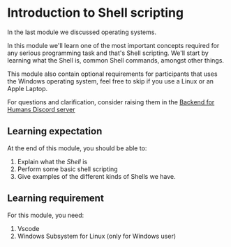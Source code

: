 # Introduction to Shell scripting

In the last module we discussed operating systems.

In this module we'll learn one of the most important concepts required for any
serious programming task and that's Shell scripting. We'll start by learning
what the Shell is, common Shell commands, amongst other things.

This module also contain optional requirements for participants that uses the Windows operating system, feel free to skip if you use a Linux or an Apple Laptop.

For questions and clarification, consider raising them in the [Backend for Humans Discord server](https://discord.gg/HStvqX6ptx)

## Learning expectation

At the end of this module, you should be able to:

1. Explain what the _Shell_ is
2. Perform some basic shell scripting
3. Give examples of the different kinds of Shells we have.

## Learning requirement

For this module, you need:

1. Vscode
2. Windows Subsystem for Linux (only for Windows user)
